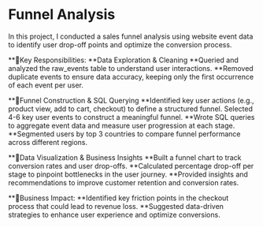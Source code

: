 # Funnel Analysis
In this project, I conducted a sales funnel analysis using website event data to identify user drop-off points and optimize the conversion process.

**🔹Key Responsibilities:
**Data Exploration & Cleaning
**Queried and analyzed the raw_events table to understand user interactions.
**Removed duplicate events to ensure data accuracy, keeping only the first occurrence of each event per user.

**🔹Funnel Construction & SQL Querying
**Identified key user actions (e.g., product view, add to cart, checkout) to define a structured funnel. Selected 4-6 key user events to construct a meaningful funnel.
**Wrote SQL queries to aggregate event data and measure user progression at each stage.
**Segmented users by top 3 countries to compare funnel performance across different regions.

**🔹Data Visualization & Business Insights
**Built a funnel chart to track conversion rates and user drop-offs.
**Calculated percentage drop-off per stage to pinpoint bottlenecks in the user journey.
**Provided insights and recommendations to improve customer retention and conversion rates.

**🔹Business Impact:
**Identified key friction points in the checkout process that could lead to revenue loss.
**Suggested data-driven strategies to enhance user experience and optimize conversions.
